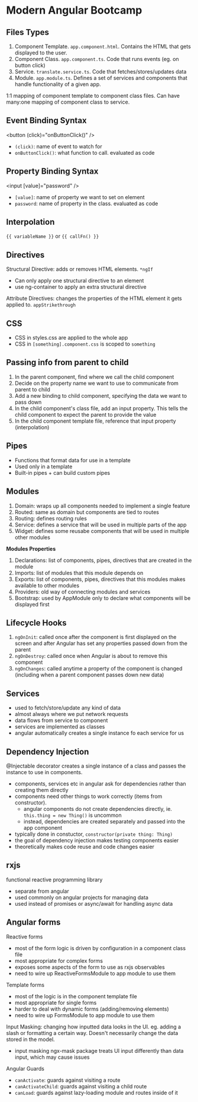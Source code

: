 # Modern Angular Bootcamp

## Files Types

1. Component Template. `app.component.html`. Contains the HTML that gets displayed to the user.
2. Component Class. `app.component.ts`. Code that runs events (eg. on button click)
3. Service. `translate.service.ts`. Code that fetches/stores/updates data
4. Module. `app.module.ts`. Defines a set of services and components that handle functionality of a given app.

1:1 mapping of component template to component class files. Can have many:one mapping of component class to service.

## Event Binding Syntax

<button (click)="onButtonClick()" />

- `(click)`: name of event to watch for
- `onButtonClick()`: what function to call. evaluated as code

## Property Binding Syntax

<input [value]="password" />

- `[value]`: name of property we want to set on element
- `password`: name of property in the class. evaluated as code

## Interpolation

`{{ variableName }}` or `{{ callFn() }}`

## Directives

Structural Directive: adds or removes HTML elements. `*ngIf`

- Can only apply one structural directive to an element
- use ng-container to apply an extra structural directive

Attribute Directives: changes the properties of the HTML element it gets applied to. `appStrikethrough`

## CSS

- CSS in styles.css are applied to the whole app
- CSS in `[something].component.css` is scoped to `something`

## Passing info from parent to child

1. In the parent component, find where we call the child component
2. Decide on the property name we want to use to communicate from parent to child
3. Add a new binding to child component, specifying the data we want to pass down
4. In the child component's class file, add an input property. This tells the child component to expect the parent to provide the value
5. In the child component template file, reference that input property (interpolation)

## Pipes

- Functions that format data for use in a template
- Used only in a template
- Built-in pipes + can build custom pipes

## Modules

1. Domain: wraps up all components needed to implement a single feature
2. Routed: same as domain but components are tied to routes
3. Routing: defines routing rules
4. Service: defines a service that will be used in multiple parts of the app
5. Widget: defines some reusabe components that will be used in multiple other modules

**Modules Properties**

1. Declarations: list of components, pipes, directives that are created in the module
2. Imports: list of modules that this module depends on
3. Exports: list of components, pipes, directives that this modules makes available to other modules
4. Providers: old way of connecting modules and services
5. Bootstrap: used by AppModule only to declare what components will be displayed first

## Lifecycle Hooks

1. `ngOnInit`: called once after the component is first displayed on the screen and after Angular has set any properties passed down from the parent
2. `ngOnDestroy`: called once when Angular is about to remove this component
3. `ngOnChanges`: called anytime a property of the component is changed (including when a parent component passes down new data)

## Services

- used to fetch/store/update any kind of data
- almost always where we put network requests
- data flows from service to component
- services are implemented as classes
- angular automatically creates a single instance fo each service for us

## Dependency Injection

@Injectable decorator creates a single instance of a class and passes the instance to use in components.

- components, services etc in angular ask for dependencies rather than creating them directly
- components need other things to work correctly (items from constructor).
  - angular components do not create dependencies directly, ie. `this.thing = new Thing()` is uncommon
  - instead, dependencies are created separately and passed into the app component
- typically done in constuctor, `constructor(private thing: Thing)`
- the goal of dependency injection makes testing components easier
- theoretically makes code reuse and code changes easier

## rxjs

functional reactive programming library

- separate from angular
- used commonly on angular projects for managing data
- used instead of promises or async/await for handling async data

## Angular forms

Reactive forms

- most of the form logic is driven by configuration in a component class file
- most appropriate for complex forms
- exposes some aspects of the form to use as rxjs observables
- need to wire up ReactiveFormsModule to app module to use them

Template forms

- most of the logic is in the component template file
- most appropriate for single forms
- harder to deal with dynamic forms (adding/removing elements)
- need to wire up FormsModule to app module to use them

Input Masking: changing how inputted data looks in the UI. eg. adding a slash or formatting a certain way. Doesn't necessarily change the data stored in the model.

- input masking ngx-mask package treats UI input differently than data input, which may cause issues

Angular Guards

- `canActivate`: guards against visiting a route
- `canActivateChild`: guards against visiting a child route
- `canLoad`: guards against lazy-loading module and routes inside of it
